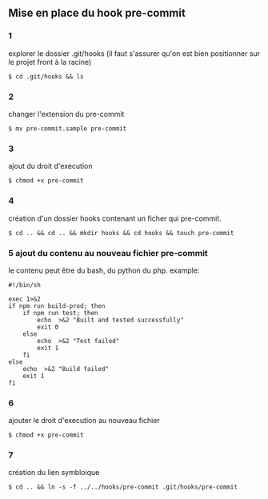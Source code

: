 ## Mise en place du hook pre-commit

### 1

explorer le dossier .git/hooks (il faut s'assurer qu'on est bien positionner sur le projet front à la racine)

```
$ cd .git/hooks && ls
```

### 2
changer l'extension du pre-commit

```
$ mv pre-commit.sample pre-commit
```

### 3

ajout du droit d'execution

```
$ chmod +x pre-commit
```


### 4
création d'un dossier hooks contenant un ficher qui pre-commit. 

```
$ cd .. && cd .. && mkdir hooks && cd hooks && touch pre-commit
```

### 5 ajout du contenu au nouveau fichier pre-commit
le contenu peut être du bash, du python du php.
example: 
```
#!/bin/sh

exec 1>&2
if npm run build-prod; then
    if npm run test; then
        echo  >&2 "Built and tested successfully"
        exit 0
    else
        echo  >&2 "Test failed"
        exit 1
    fi
else
    echo  >&2 "Build failed"
    exit 1
fi
```
### 6
ajouter le droit d'execution au nouveau fichier
```
$ chmod +x pre-commit 
```
### 7
création du lien symbloique

```
$ cd .. && ln -s -f ../../hooks/pre-commit .git/hooks/pre-commit
```
